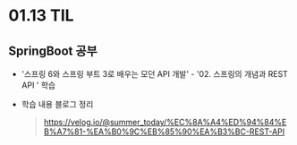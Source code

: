 <h1> 01.13 TIL </h1>

## SpringBoot 공부

- '스프링 6와 스프링 부트 3로 배우는 모던 API 개발' - '02. 스프링의 개념과 REST API ' 학습

- 학습 내용 블로그 정리
  > https://velog.io/@summer_today/%EC%8A%A4%ED%94%84%EB%A7%81-%EA%B0%9C%EB%85%90%EA%B3%BC-REST-API
